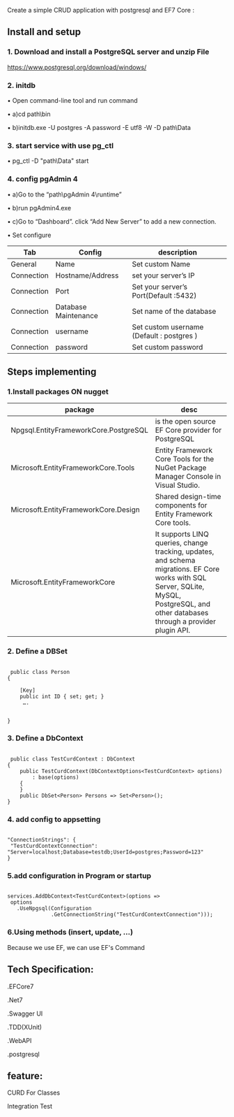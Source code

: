 
Create a simple CRUD application with postgresql and EF7 Core :

## Install and setup
### 1. Download and install a PostgreSQL server and unzip File

https://www.postgresql.org/download/windows/
 
### 2. initdb
•	Open command-line tool and run command

•	a)cd path\bin

•	b)initdb.exe -U postgres -A password -E utf8 -W -D path\Data


### 3. start service with use pg_ctl
•	pg_ctl -D  "path\Data"  start

### 4. config pgAdmin 4

•	a)Go to the “path\pgAdmin 4\runtime”

•	b)run pgAdmin4.exe

•	c)Go to “Dashboard”. click “Add New Server” to add a new connection.

 
•	Set configure 

|Tab|Config	|description|
|-|-|-|
|General|Name|Set custom Name|
|Connection|Hostname/Address|set your server’s IP |
|Connection|Port	|Set your server’s Port(Default :5432)|
|Connection|Database Maintenance|Set name of the database  |
|Connection|username  |Set custom username  (Default : postgres )|
|Connection|password	|Set custom password|
 
## Steps implementing

### 1.Install packages ON nugget

|package|desc|
|-|-|
|Npgsql.EntityFrameworkCore.PostgreSQL|	is the open source EF Core provider for PostgreSQL|
|Microsoft.EntityFrameworkCore.Tools|	Entity Framework Core Tools for the NuGet Package Manager Console in Visual Studio.|
|Microsoft.EntityFrameworkCore.Design|	Shared design-time components for Entity Framework Core tools.|
|Microsoft.EntityFrameworkCore|	It supports LINQ queries, change tracking, updates, and schema migrations. EF Core works with SQL Server, SQLite, MySQL, PostgreSQL, and other databases through a provider plugin API.|

### 2. Define a DBSet 
```

 public class Person
{

    [Key]
    public int ID { set; get; }
     ….


}
```

### 3. Define a DbContext
```

 public class TestCurdContext : DbContext
{
    public TestCurdContext(DbContextOptions<TestCurdContext> options)
        : base(options)
    {
    }
    public DbSet<Person> Persons => Set<Person>();
}
```

### 4. add config to appsetting 
 ```

 "ConnectionStrings": {
  "TestCurdContextConnection": "Server=localhost;Database=testdb;UserId=postgres;Password=123"
}
```
 

### 5.add configuration in Program or startup 
 ```

 services.AddDbContext<TestCurdContext>(options =>
  options
    .UseNpgsql(Configuration
               .GetConnectionString("TestCurdContextConnection")));
```


### 6.Using methods (insert, update, …)
Because we use EF, we can use EF's Command
 



Tech Specification:
----
.EFCore7 

.Net7

.Swagger UI

.TDD(XUnit)

.WebAPI

.postgresql

feature:
--
CURD For Classes

Integration Test



